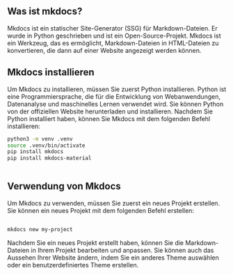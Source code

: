 ## Was ist mkdocs?
Mkdocs ist ein statischer Site-Generator (SSG) für Markdown-Dateien. Er wurde in Python geschrieben und ist ein Open-Source-Projekt. Mkdocs ist ein Werkzeug, das es ermöglicht, Markdown-Dateien in HTML-Dateien zu konvertieren, die dann auf einer Website angezeigt werden können.

## Mkdocs installieren

Um Mkdocs zu installieren, müssen Sie zuerst Python installieren. Python ist eine Programmiersprache, die für die Entwicklung von Webanwendungen, Datenanalyse und maschinelles Lernen verwendet wird. Sie können Python von der offiziellen Website herunterladen und installieren. Nachdem Sie Python installiert haben, können Sie Mkdocs mit dem folgenden Befehl installieren:

```bash
python3 -m venv .venv
source .venv/bin/activate
pip install mkdocs
pip install mkdocs-material
    

```

## Verwendung von Mkdocs

Um Mkdocs zu verwenden, müssen Sie zuerst ein neues Projekt erstellen. Sie können ein neues Projekt mit dem folgenden Befehl erstellen:

```bash

mkdocs new my-project

```

Nachdem Sie ein neues Projekt erstellt haben, können Sie die Markdown-Dateien in Ihrem Projekt bearbeiten und anpassen. Sie können auch das Aussehen Ihrer Website ändern, indem Sie ein anderes Theme auswählen oder ein benutzerdefiniertes Theme erstellen.